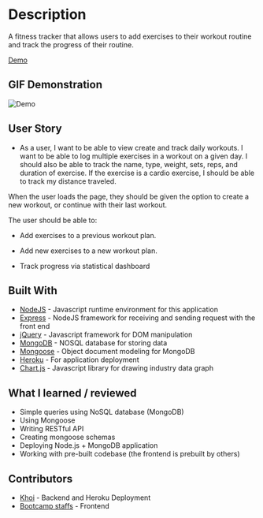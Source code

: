 # Description

A fitness tracker that allows users to add exercises to their workout routine and track the progress of their routine.

[Demo](https://gh0stl0nely-note-taker-app.glitch.me/)

## GIF Demonstration

![Demo](./demo/start-app.gif)

## User Story

* As a user, I want to be able to view create and track daily workouts. I want to be able to log multiple exercises in a workout on a given day. I should also be able to track the name, type, weight, sets, reps, and duration of exercise. If the exercise is a cardio exercise, I should be able to track my distance traveled.

When the user loads the page, they should be given the option to create a new workout, or continue with their last workout.

The user should be able to:

  * Add exercises to a previous workout plan.

  * Add new exercises to a new workout plan.

  * Track progress via statistical dashboard

## Built With

* [NodeJS](https://nodejs.org/en/) - Javascript runtime environment for this application
* [Express](https://expressjs.com/) - NodeJS framework for receiving and sending request with the front end
* [jQuery](https://jquery.com/) - Javascript framework for DOM manipulation
* [MongoDB](https://www.mysql.com/) - NOSQL database for storing data
* [Mongoose](https://mongoosejs.com/docs/index.html) - Object document modeling for MongoDB
* [Heroku](https://www.heroku.com/) - For application deployment
* [Chart.js](https://developers.google.com/chart) - Javascript library for drawing industry data graph

## What I learned / reviewed

* Simple queries using NoSQL database (MongoDB)
* Using Mongoose
* Writing RESTful API
* Creating mongoose schemas
* Deploying Node.js + MongoDB application
* Working with pre-built codebase (the frontend is prebuilt by others)

## Contributors

* [Khoi](https://github.com/gh0stl0nely) - Backend and Heroku Deployment
* [Bootcamp staffs](https://bootcamp.learn.utoronto.ca/coding/landing-ftpt/?s=Google-Brand&msg_cv_scta=4&msg_cv_stbn=1&msg_cv_fcta=1&pkw=u%20of%20t%20coding%20bootcamp&pcrid=429640492215&pmt=e&utm_source=google&utm_medium=cpc&utm_campaign=%5BS%5D_GRD_Coding_Brand_ALL_Toronto_Exact&utm_term=u%20of%20t%20coding%20bootcamp&s=google&k=u%20of%20t%20coding%20bootcamp&utm_adgroupid=83588573468&utm_locationphysicalms=9000932&utm_matchtype=e&utm_network=g&utm_device=c&utm_content=429640492215&utm_placement=&gclid=CjwKCAjw2a32BRBXEiwAUcugiLczo33nZ5QoQTOON__64aiHo567hOsKE9Mw0ImP8s_cw8HHSqpJqRoCy-oQAvD_BwE&gclsrc=aw.ds) - Frontend 
